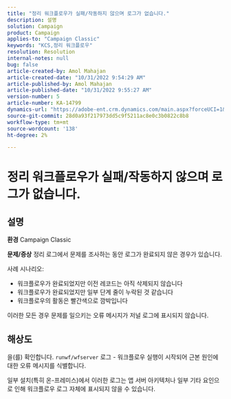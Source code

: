```yaml
---
title: "정리 워크플로우가 실패/작동하지 않으며 로그가 없습니다."
description: 설명
solution: Campaign
product: Campaign
applies-to: "Campaign Classic"
keywords: "KCS,정리 워크플로우"
resolution: Resolution
internal-notes: null
bug: false
article-created-by: Amol Mahajan
article-created-date: "10/31/2022 9:54:29 AM"
article-published-by: Amol Mahajan
article-published-date: "10/31/2022 9:55:27 AM"
version-number: 5
article-number: KA-14799
dynamics-url: "https://adobe-ent.crm.dynamics.com/main.aspx?forceUCI=1&pagetype=entityrecord&etn=knowledgearticle&id=252b33fe-0159-ed11-9561-6045bd006079"
source-git-commit: 28d0a93f217973dd5c9f5211ac8e0c3b0822c8b8
workflow-type: tm+mt
source-wordcount: '138'
ht-degree: 2%

---
```


# 정리 워크플로우가 실패/작동하지 않으며 로그가 없습니다.

## 설명

<b>환경</b>
Campaign Classic


<b>문제/증상</b>
정리 로그에서 문제를 조사하는 동안 로그가 완료되지 않은 경우가 있습니다.

사례 시나리오:

- 워크플로우가 완료되었지만 이전 레코드는 아직 삭제되지 않습니다
- 워크플로우가 완료되었지만 일부 단계 줄이 누락된 것 같습니다
- 워크플로우의 활동은 빨간색으로 깜박입니다


이러한 모든 경우 문제를 일으키는 오류 메시지가 저널 로그에 표시되지 않습니다.


## 해상도


을(를) 확인합니다. `runwf/wfserver` 로그 - 워크플로우 실행이 시작되어 근본 원인에 대한 오류 메시지를 식별합니다.

일부 설치(특히 온-프레미스)에서 이러한 로그는 앱 서버 아키텍처나 일부 기타 요인으로 인해 워크플로우 로그 자체에 표시되지 않을 수 있습니다.
